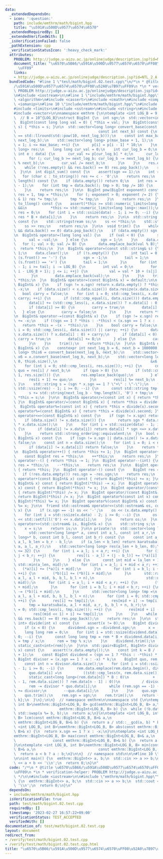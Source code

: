 ```yaml
---
data:
  _extendedDependsOn:
  - icon: ':question:'
    path: include/emthrm/math/bigint.hpp
    title: "\u591A\u500D\u9577\u6574\u6570"
  _extendedRequiredBy: []
  _extendedVerifiedWith: []
  _isVerificationFailed: false
  _pathExtension: cpp
  _verificationStatusIcon: ':heavy_check_mark:'
  attributes:
    PROBLEM: http://judge.u-aizu.ac.jp/onlinejudge/description.jsp?id=NTL_2_A
    document_title: "\u6570\u5B66/\u591A\u500D\u9577\u6574\u6570\uFF08\u52A0\u7B97\
      \uFF09"
    links:
    - http://judge.u-aizu.ac.jp/onlinejudge/description.jsp?id=NTL_2_A
  bundledCode: "#line 1 \"test/math/bigint.02.test.cpp\"\n/*\n * @title \u6570\u5B66\
    /\u591A\u500D\u9577\u6574\u6570\uFF08\u52A0\u7B97\uFF09\n *\n * verification-helper:\
    \ PROBLEM http://judge.u-aizu.ac.jp/onlinejudge/description.jsp?id=NTL_2_A\n */\n\
    \n#include <iostream>\n\n#line 1 \"include/emthrm/math/bigint.hpp\"\n\n\n\n#include\
    \ <algorithm>\n#include <cassert>\n#include <cmath>\n#include <compare>\n#include\
    \ <iomanip>\n#line 10 \"include/emthrm/math/bigint.hpp\"\n#include <iterator>\n\
    #include <limits>\n#include <sstream>\n#include <string>\n#include <utility>\n\
    #include <vector>\n\nnamespace emthrm {\n\ntemplate <int LOG_B = 9, int B = 1000000000>\
    \  // B = 10^{LOG_B}\nstruct BigInt {\n  int sgn;\n  std::vector<int> data;\n\n\
    \  BigInt(const long long val = 0) { *this = val; }\n  BigInt(const std::string&\
    \ s) { *this = s; }\n\n  std::vector<long long> convert_base(const int next_log_b,\n\
    \                                      const int next_b) const {\n    assert(next_b\
    \ == std::llround(std::pow(10, next_log_b)));\n    const int max_base = std::max(LOG_B,\
    \ next_log_b);\n    std::vector<long long> p(max_base + 1, 1);\n    for (int i\
    \ = 1; i <= max_base; ++i) {\n      p[i] = p[i - 1] * 10;\n    }\n    std::vector<long\
    \ long> res;\n    long long cur_val = 0;\n    int cur_log_b = 0;\n    for (const\
    \ int e : data) {\n      cur_val += p[cur_log_b] * e;\n      cur_log_b += LOG_B;\n\
    \      for (; cur_log_b >= next_log_b; cur_log_b -= next_log_b) {\n        res.emplace_back(cur_val\
    \ % next_b);\n        cur_val /= next_b;\n      }\n    }\n    res.emplace_back(cur_val);\n\
    \    while (!res.empty() && res.back() == 0) res.pop_back();\n    return res;\n\
    \  }\n\n  int digit_sum() const {\n    assert(sgn == 1);\n    int res = 0;\n \
    \   for (char c : to_string()) res += c - '0';\n    return res;\n  }\n\n  int\
    \ length() const {\n    if (data.empty()) return 0;\n    int res = LOG_B * (data.size()\
    \ - 1);\n    for (int tmp = data.back(); tmp > 0; tmp /= 10) {\n      ++res;\n\
    \    }\n    return res;\n  }\n\n  BigInt pow(BigInt exponent) const {\n    BigInt\
    \ res = 1, tmp = *this;\n    for (; exponent > 0; exponent /= 2) {\n      if (exponent.data.front()\
    \ & 1) res *= tmp;\n      tmp *= tmp;\n    }\n    return res;\n  }\n\n  long long\
    \ to_llong() const {\n    assert(*this >= std::numeric_limits<long long>::min()\
    \ &&\n           *this <= std::numeric_limits<long long>::max());\n    long long\
    \ res = 0;\n    for (int i = std::ssize(data) - 1; i >= 0; --i) {\n      res =\
    \ res * B + data[i];\n    }\n    return res;\n  }\n\n  std::string to_string()\
    \ const {\n    std::stringstream ss;\n    ss << *this;\n    std::string res;\n\
    \    ss >> res;\n    return res;\n  }\n\n  void trim() {\n    while (!data.empty()\
    \ && data.back() == 0) data.pop_back();\n    if (data.empty()) sgn = 1;\n  }\n\
    \n  BigInt& operator=(long long val) {\n    if (val < 0) {\n      sgn = -1;\n\
    \      val = -val;\n    } else {\n      sgn = 1;\n    }\n    data.clear();\n \
    \   for (; val > 0; val /= B) {\n      data.emplace_back(val % B);\n    }\n  \
    \  return *this;\n  }\n  BigInt& operator=(const std::string& s) {\n    sgn =\
    \ 1;\n    data.clear();\n    if (!s.empty()) {\n      int tail = 0;\n      if\
    \ (s.front() == '-') {\n        sgn = -1;\n        tail = 1;\n      } else if\
    \ (s.front() == '+') {\n        tail = 1;\n      }\n      for (int i = s.length()\
    \ - 1; i >= tail; i -= LOG_B) {\n        int val = 0;\n        for (int j = std::max(tail,\
    \ i - LOG_B + 1); j <= i; ++j) {\n          val = val * 10 + (s[j] - '0');\n \
    \       }\n        data.emplace_back(val);\n      }\n    }\n    trim();\n    return\
    \ *this;\n  }\n  BigInt& operator=(const BigInt& x) = default;\n\n  BigInt& operator+=(const\
    \ BigInt& x) {\n    if (sgn != x.sgn) return x.data.empty() ? *this : *this -=\
    \ -x;\n    if (data.size() < x.data.size()) data.resize(x.data.size(), 0);\n \
    \   bool carry = false;\n    for (int i = 0; std::cmp_less(i, x.data.size()) ||\
    \ carry; ++i) {\n      if (std::cmp_equal(i, data.size())) data.emplace_back(0);\n\
    \      data[i] += (std::cmp_less(i, x.data.size()) ? x.data[i] : 0) + carry;\n\
    \      if (data[i] >= B) {\n        carry = true;\n        data[i] -= B;\n   \
    \   } else {\n        carry = false;\n      }\n    }\n    return *this;\n  }\n\
    \n  BigInt& operator-=(const BigInt& x) {\n    if (sgn != x.sgn) return *this\
    \ += -x;\n    if ((sgn == 1 ? *this : -*this) < (x.sgn == 1 ? x : -x)) {\n   \
    \   return *this = -(x - *this);\n    }\n    bool carry = false;\n    for (int\
    \ i = 0; std::cmp_less(i, data.size()) || carry; ++i) {\n      data[i] -= (std::cmp_less(i,\
    \ x.data.size()) ? x.data[i] : 0) + carry;\n      if (data[i] < 0) {\n       \
    \ carry = true;\n        data[i] += B;\n      } else {\n        carry = false;\n\
    \      }\n    }\n    trim();\n    return *this;\n  }\n\n  BigInt& operator*=(const\
    \ BigInt& x) {\n    constexpr int next_log_b = 6, next_b = 1000000;\n    std::vector<long\
    \ long> this6 = convert_base(next_log_b, next_b);\n    std::vector<long long>\
    \ x6 = x.convert_base(next_log_b, next_b);\n    std::vector<long long> res = karatsuba(&this6,\
    \ 0, this6.size(),\n                                           &x6, 0, x6.size());\n\
    \    for (int i = 0; std::cmp_less(i, res.size()); ++i) {\n      const long long\
    \ quo = res[i] / next_b;\n      if (quo > 0) {\n        if (std::cmp_equal(i +\
    \ 1, res.size())) {\n          res.emplace_back(quo);\n        } else {\n    \
    \      res[i + 1] += quo;\n        }\n        res[i] %= next_b;\n      }\n   \
    \ }\n    std::string s = (sgn * x.sgn == 1 ? \"+\" : \"-\");\n    for (int i =\
    \ std::ssize(res) - 1; i >= 0; --i) {\n      const std::string tmp = std::to_string(res[i]);\n\
    \      s += std::string(next_log_b - tmp.length(), '0') + tmp;\n    }\n    return\
    \ *this = s;\n  }\n\n  BigInt& operator/=(const int x) { return *this = divide(x).first;\
    \ }\n  BigInt& operator/=(const BigInt& x) { return *this = divide(x).first; }\n\
    \  BigInt& operator%=(const int x) { return *this = divide(x).second; }\n  BigInt&\
    \ operator%=(const BigInt& x) { return *this = divide(x).second; }\n\n  std::strong_ordering\
    \ operator<=>(const BigInt& x) const {\n    if (sgn != x.sgn) return sgn <=> x.sgn;\n\
    \    if (data.size() != x.data.size()) {\n      return sgn * data.size() <=> x.sgn\
    \ * x.data.size();\n    }\n    for (int i = std::ssize(data) - 1; i >= 0; --i)\
    \ {\n      if (data[i] != x.data[i]) return data[i] * sgn <=> x.data[i] * x.sgn;\n\
    \    }\n    return std::strong_ordering::equivalent;\n  }\n  bool operator==(const\
    \ BigInt& x) const {\n    if (sgn != x.sgn || data.size() != x.data.size()) return\
    \ false;\n    const int n = data.size();\n    for (int i = 0; i < n; ++i) {\n\
    \      if (data[i] != x.data[i]) return false;\n    }\n    return true;\n  }\n\
    \n  BigInt& operator++() { return *this += 1; }\n  BigInt operator++(int) {\n\
    \    const BigInt res = *this;\n    ++*this;\n    return res;\n  }\n  BigInt&\
    \ operator--() { return *this -= 1; }\n  BigInt operator--(int) {\n    const BigInt\
    \ res = *this;\n    --*this;\n    return res;\n  }\n\n  BigInt operator+() const\
    \ { return *this; }\n  BigInt operator-() const {\n    BigInt res = *this;\n \
    \   if (!res.data.empty()) res.sgn = -res.sgn;\n    return res;\n  }\n\n  BigInt\
    \ operator+(const BigInt& x) const { return BigInt(*this) += x; }\n  BigInt operator-(const\
    \ BigInt& x) const { return BigInt(*this) -= x; }\n  BigInt operator*(const BigInt&\
    \ x) const { return BigInt(*this) *= x; }\n  BigInt operator/(const int x) const\
    \ { return BigInt(*this) /= x; }\n  BigInt operator/(const BigInt& x) const {\
    \ return BigInt(*this) /= x; }\n  BigInt operator%(const int x) const { return\
    \ BigInt(*this) %= x; }\n  BigInt operator%(const BigInt& x) const { return BigInt(*this)\
    \ %= x; }\n\n  friend std::ostream& operator<<(std::ostream& os, const BigInt&\
    \ x) {\n    if (x.sgn == -1) os << '-';\n    os << (x.data.empty() ? 0 : x.data.back());\n\
    \    for (int i = std::ssize(x.data) - 2; i >= 0; --i) {\n      os << std::setw(LOG_B)\
    \ << std::setfill('0') << x.data[i];\n    }\n    return os;\n  }\n  friend std::istream&\
    \ operator>>(std::istream& is, BigInt& x) {\n    std::string s;\n    is >> s;\n\
    \    x = s;\n    return is;\n  }\n\n private:\n  std::vector<long long> karatsuba(\n\
    \      std::vector<long long>* a, const int a_l, const int a_r,\n      std::vector<long\
    \ long>* b, const int b_l, const int b_r) const {\n    const int a_len = a_r -\
    \ a_l, b_len = b_r - b_l;\n    if (a_len < b_len) return karatsuba(b, b_l, b_r,\
    \ a, a_l, a_r);\n    std::vector<long long> res(a_len + b_len, 0);\n    if (b_len\
    \ <= 32) {\n      for (int i = a_l; i < a_r; ++i) {\n        for (int j = b_l;\
    \ j < b_r; ++j) {\n          res[(i - a_l) + (j - b_l)] += (*a)[i] * (*b)[j];\n\
    \        }\n      }\n    } else {\n      const int mid = (a_len + 1) / 2, n =\
    \ std::min(a_len, mid);\n      for (int i = a_l; i + mid < a_r; ++i) {\n     \
    \   (*a)[i] += (*a)[i + mid];\n      }\n      for (int i = b_l; i + mid < b_r;\
    \ ++i) {\n        (*b)[i] += (*b)[i + mid];\n      }\n      std::ranges::copy(karatsuba(a,\
    \ a_l, a_l + mid, b, b_l, b_l + n),\n                        std::next(res.begin(),\
    \ mid));\n      for (int i = a_l; i + mid < a_r; ++i) {\n        (*a)[i] -= (*a)[i\
    \ + mid];\n      }\n      for (int i = b_l; i + mid < b_r; ++i) {\n        (*b)[i]\
    \ -= (*b)[i + mid];\n      }\n      std::vector<long long> tmp =\n          karatsuba(a,\
    \ a_l, a_l + mid, b, b_l, b_l + n);\n      for (int i = 0; std::cmp_less(i, tmp.size());\
    \ ++i) {\n        res[i] += tmp[i];\n        res[mid + i] -= tmp[i];\n      }\n\
    \      tmp = karatsuba(a, a_l + mid, a_r, b, b_l + n, b_r);\n      for (int i\
    \ = 0; std::cmp_less(i, tmp.size()); ++i) {\n        res[mid + i] -= tmp[i];\n\
    \        res[(mid << 1) + i] += tmp[i];\n      }\n    }\n    while (!res.empty()\
    \ && res.back() == 0) res.pop_back();\n    return res;\n  }\n\n  std::pair<BigInt,\
    \ int> divide(int x) const {\n    assert(x != 0);\n    BigInt dividend = *this;\n\
    \    if (x < 0) {\n      dividend.sgn = -dividend.sgn;\n      x = -x;\n    }\n\
    \    long long rem = 0;\n    for (int i = std::ssize(dividend.data) - 1; i >=\
    \ 0; --i) {\n      const long long tmp = rem * B + dividend.data[i];\n      dividend.data[i]\
    \ = tmp / x;\n      rem = tmp % x;\n    }\n    dividend.trim();\n    return {dividend,\
    \ static_cast<int>(rem)};\n  }\n\n  std::pair<BigInt, BigInt> divide(const BigInt&\
    \ x) const {\n    assert(!x.data.empty());\n    const int k = B / (x.data.back()\
    \ + 1);\n    const BigInt dividend = (sgn == 1 ? *this : -*this) * k;\n    const\
    \ BigInt divisor = (x.sgn == 1 ? x : -x) * k;\n    BigInt quo, rem = 0;\n    quo.data.resize(dividend.data.size());\n\
    \    const int n = divisor.data.size();\n    for (int i = std::ssize(dividend.data)\
    \ - 1; i >= 0; --i) {\n      rem.data.emplace(rem.data.begin(), dividend.data[i]);\n\
    \      quo.data[i] =\n          ((std::cmp_less(n, rem.data.size()) ?\n      \
    \      static_cast<long long>(rem.data[n]) * B : 0)\n           + (std::cmp_less(n\
    \ - 1, rem.data.size()) ? rem.data[n - 1] : 0))\n          / divisor.data.back();\n\
    \      rem -= divisor * quo.data[i];\n      while (rem.sgn == -1) {\n        rem\
    \ += divisor;\n        --quo.data[i];\n      }\n    }\n    quo.sgn = sgn * x.sgn;\n\
    \    quo.trim();\n    rem.sgn = sgn;\n    rem.trim();\n    return {quo, rem /\
    \ k};\n  }\n};\n\n}  // namespace emthrm\n\nnamespace std {\n\ntemplate <int LOG_B,\
    \ int B>\nemthrm::BigInt<LOG_B, B> gcd(emthrm::BigInt<LOG_B, B> a,\n         \
    \                    emthrm::BigInt<LOG_B, B> b) {\n  while (!b.data.empty())\
    \ std::swap(a %= b, b);\n  return a;\n}\n\ntemplate <int LOG_B, int B>\nemthrm::BigInt<LOG_B,\
    \ B> lcm(const emthrm::BigInt<LOG_B, B>& a,\n                             const\
    \ emthrm::BigInt<LOG_B, B>& b) {\n  return a / std::__gcd(a, b) * b;\n}\n\ntemplate\
    \ <int LOG_B, int B>\nemthrm::BigInt<LOG_B, B> abs(const emthrm::BigInt<LOG_B,\
    \ B>& x) {\n  return x.sgn == 1 ? x : -x;\n}\n\ntemplate <int LOG_B, int B>\n\
    emthrm::BigInt<LOG_B, B> max(const emthrm::BigInt<LOG_B, B>& a,\n            \
    \                 const emthrm::BigInt<LOG_B, B>& b) {\n  return a < b ? b : a;\n\
    }\n\ntemplate <int LOG_B, int B>\nemthrm::BigInt<LOG_B, B> min(const emthrm::BigInt<LOG_B,\
    \ B>& a,\n                             const emthrm::BigInt<LOG_B, B>& b) {\n\
    \  return a < b ? a : b;\n}\n\n}  // namespace std\n\n\n#line 10 \"test/math/bigint.02.test.cpp\"\
    \n\nint main() {\n  emthrm::BigInt<> a, b;\n  std::cin >> a >> b;\n  std::cout\
    \ << a + b << '\\n';\n  return 0;\n}\n"
  code: "/*\n * @title \u6570\u5B66/\u591A\u500D\u9577\u6574\u6570\uFF08\u52A0\u7B97\
    \uFF09\n *\n * verification-helper: PROBLEM http://judge.u-aizu.ac.jp/onlinejudge/description.jsp?id=NTL_2_A\n\
    \ */\n\n#include <iostream>\n\n#include \"emthrm/math/bigint.hpp\"\n\nint main()\
    \ {\n  emthrm::BigInt<> a, b;\n  std::cin >> a >> b;\n  std::cout << a + b <<\
    \ '\\n';\n  return 0;\n}\n"
  dependsOn:
  - include/emthrm/math/bigint.hpp
  isVerificationFile: true
  path: test/math/bigint.02.test.cpp
  requiredBy: []
  timestamp: '2023-02-27 16:57:22+09:00'
  verificationStatus: TEST_ACCEPTED
  verifiedWith: []
documentation_of: test/math/bigint.02.test.cpp
layout: document
redirect_from:
- /verify/test/math/bigint.02.test.cpp
- /verify/test/math/bigint.02.test.cpp.html
title: "\u6570\u5B66/\u591A\u500D\u9577\u6574\u6570\uFF08\u52A0\u7B97\uFF09"
---
```

